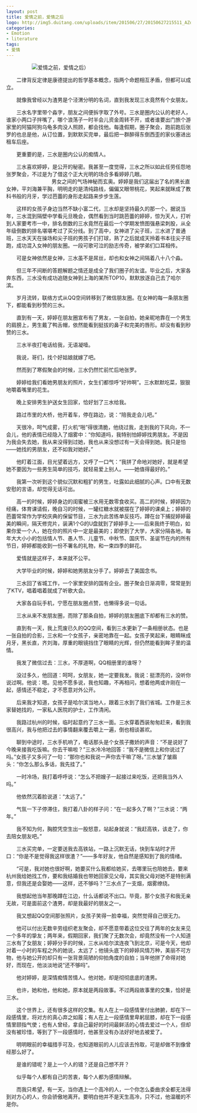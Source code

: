 ```yaml
---
layout: post
title: 爱情之前，爱情之后
logo: http://img5.duitang.com/uploads/item/201506/27/20150627215511_AZdy5.png
categories:
- Emotion
- literature
tags:
- 爱情
---
```




　　　　　![爱情之前，爱情之后）](http://cdn.duitang.com/uploads/item/201603/04/20160304110559_4F2Yd.jpeg)



　　二律背反定律是康德提出的哲学基本概念，指两个命题相互矛盾，但都可以成立。



　　就像我曾经以为渣男是个泾渭分明的名词，直到我发现三水竟然有个女朋友。







　　三水名字里带个淼字，朋友之间便拆字取了外号。三水是圈内公认的老好人，谁家小两口子拌嘴了，哪个浪荡子一时半会儿资金周转不开，或者谁要出门旅个游家里的阿猫阿狗乌龟多肉没人照顾，都会找他。每逢假期，圈子聚会，跑前跑后张罗的也总是他，从订位置，到默默买完单，最后把一群醉得东倒西歪的家伙塞进出租车后座。



　　更重要的是，三水是圈内公认的痴情人。


　　三水喜欢婷婷，是公开的秘密。我甚至一度觉得，三水之所以如此任劳任怨地张罗聚会，不过是为了借这个正大光明的场合多看婷婷几眼。
　　
　　
　　
　　男女之间的气场神秘而玄奥。婷婷是我们这届出了名的黑长直女神，平刘海兼平胸，明明走的是清纯路线，偏偏又眼带桃花，笑起来就眯成了教科书般的月牙，学过芭蕾的身形走起路来步步生莲。




　　这样的女孩子身边当然不缺小富二代，三水却是坚持最久的那一个。据说当年，三水混到隔壁中学看元旦晚会，偶然看到当时跳芭蕾的婷婷，惊为天人，打听到人家要考市一中，排名倒数的三水竟然在最后一个学期发愤图强悬梁刺股，从全年级倒数的排名堪堪考过了买分线。到了高中，女神进了尖子班，三水进了普通班，三水天天在操场和尖子班的男孩子们打球，熟了之后就成天拎着书本往尖子班跑，成功混入女神的朋友圈。一段可歌可泣的励志传奇，被学弟们口耳相传。




　　可是女神依然是女神，三水虽不是屌丝，却也和女神之间隔着八十八个淼。





　　但三年不间断的答题解题之情还是成全了我们圈子的友谊。毕业之后，大家各奔东西，三水没有成功追随女神到上海的某所TOP10，默默放逐自己去了哈尔滨。





　　岁月流转，联络方式从QQ空间转移到了微信朋友圈。在女神的每一条朋友圈下，都能看到秒赞的三水。





　　直到有一天，婷婷在朋友圈宣布有了男友，一张自拍，她亲昵地靠在一个男生的肩膀上，男生戴了鸭舌帽，依然能看到挺拔的鼻子和完美的唇形。却没有看到秒赞的三水。





　　三水半夜打电话给我，无语凝噎。






　　我说，哥们，找个好姑娘就嫁了吧。





　　然而到了寒假聚会的时候，三水仍然忙前忙后地张罗。





　　婷婷给我们看她男朋友的照片，女生们都惊呼“好帅啊”。三水默默吃菜，狠狠地嚼着嘴里的花生。




　　晚上安排男生护送女生回家，恰好划了三水给我。







　　路过市里的大桥，他开着车，停在路边，说：“陪我走会儿吧。”







　　天很冷，呵气成雾，打火机“啪”得很清脆，他绕过我，走到我的下风向，不一会儿，他的表情已经隐入了烟雾中：“你知道吗，我特别怕婷婷找男朋友。不是因为我会失去她，我从来没得到过她，我也从来没想过有一天会得到她。我只是怕——她找的男朋友，还不如我对她好。”




　　他盯着江面，目光望着远方，又呼了一口气：“我拼了命地对她好，就是希望她不要因为一些男生简单的技巧，就轻易爱上别人。——她值得最好的。”


　　我第一次听到这个貌似沉默和粗犷的男生，吐露如此细腻的心声。口中有无数安慰的言语，却觉得无话可出。


　　高一的时候，婷婷身边的闺蜜被三水用无数零食收买。高二的时候，婷婷因为经痛，体育课请假，晚自习的时候，一罐红糖水就被摆在了婷婷的课桌上；婷婷的芭蕾常常作为学校庆典的保留节目，三水为此苦练单反技巧，蹲在台下捕捉婷婷最美的瞬间，隔天修完片，装满1个G的U盘就到了婷婷手上——后来我终于明白，如果你爱一个人，她在你的照片中一定是最美的；即使到了大学，大家分隔各地，每年大大小小的包括情人节、愚人节、儿童节、中秋节、国庆节、圣诞节在内的所有节日，婷婷都能收到一份不署名的礼物，和一束四季的鲜花。


　　爱情就是这样子，本来就不公平。




　　大学毕业的时候，婷婷和她男朋友分手了。婷婷去了美国念书。




　　三水回了省城工作，一个家里安排的国有企业。圈子聚会日渐凋零，常常是到了KTV，唱着唱着就成了听歌大会。




　　大家各自玩手机，宁愿在朋友圈点赞，也懒得多说一句话。


　　三水从来不发朋友圈，而除了那条自拍，婷婷的朋友圈底下却都有三水的赞。



　　直到有一天，我上荒废已久的QQ空间，看到三水更新了一条相册状态。也是一张自拍的合影，三水和一个女孩子，亲密地靠在一起。女孩子笑起来，眼睛眯成月牙，黑长直，齐刘海，厚重的眼镜挡住了眼睛的光辉，但仍然能看到眸子里的温情。



　　我发了微信过去：三水，不厚道啊，QQ相册里的谁呀？


　　没过多久，他回道：呵呵，女朋友，她一定要我发。我说：挺漂亮的，没听你说过啊。他说：嗯。见他不愿多说，我也知趣，不再相问，想着他两或许刚在一起，感情还不稳定，才不愿意对外公开。



　　后来我才知道，女孩子是哈尔滨当地人，跟着三水到了我们省城。工作是三水家替她找的，一家私人医院的护士，工作清闲。






　　我路过杭州的时候，临时起意约了三水一面。三水穿着西装匆匆赶来，看到我很高兴，我与他把过去的事情翻来覆去嚼上一遍，倒也相谈甚欢。



　　聊到中途时，三水手机响了，电话那头是个女孩子撒娇的声音：“不是说好了今晚来接我吃饭嘛。你去干嘛啦？”三水冷冷地回答：“我不是微信上和你说过了吗。”女孩子又多问了一句：“那你也和我说一声你去干嘛了呀。”三水皱了皱眉头：“你怎么那么多话，我先挂了。”


　　一时冷场，我打着呼呼说：“怎么不把嫂子一起接过来吃饭，还把我当外人吗。”



　　他依然沉着脸说道：“太远了。”



　　气氛一下子停滞住，我打着八卦的样子问：“在一起多久了啊？”三水说：“两年。”




　　我不知为何，胸腔凭空生出一股怒意，站起身就说：“我赶高铁，该走了，你去陪女朋友吧。”



　　三水买完单，一定要送我去高铁站，一路上沉默无话，快到车站时才开口：“你是不是觉得我这样很渣？”——多年好友，他自然是感知到了我的情绪。




　　“可是，我对她也很好啊，她要买什么我都给她买，去哪里玩也陪她去，要来杭州我给她找工作，要和我结婚我也带她回家见父母，其实我父母对她不是特别满意，但我还是会娶她——这样，还不够吗？”三水点了一支烟，烟雾缭绕。



　　我想起他当年那晚蹲在江边，什么话都说不出口。毕竟，那个女孩子和我无亲无故，可是面前这个渣男，却是我最好的朋友之一。



　　我又想起QQ空间那张照片，女孩子笑得一脸幸福，突然觉得自己很无力。




　　他可以付出无数辛劳组织老友聚会，却不愿意带着这位交往了两年的女友来见一个多年的挚友；两年来，假期回家，我们聚了无数次会，却竟然没有一个人知道三水有了女朋友；婷婷分手的时候，三水从哈尔滨连夜飞到北京，可是今天，他却对着一小时的车程之外的她说，太远了；他镜头底下的婷婷风情万种，美丽不可方物，他与她公开的却只有一张背景简陋的仰拍角度的自拍；当年他拼了命得对她好，而现在，他淡淡地说“还不够吗”。





　　他对婷婷，是深情痴情苦情人。他对她，却是彻彻底底的渣男。




　　也许，她和他，他和她，原本就是两段故事。不过两段故事里的交集，恰好是三水。






　　这个世界上，还有很多这样的交集。有人在上一段感情里付出肺腑，却在下一段感情里，将对方的真心弃之如履；有人在上一段感情里卑躬屈膝，却在下一段感情里颐指气使；也有人曾经，拿自己最好的时间最鲜活的心情去爱过一个人，但却没有被珍惜，等到了下一段感情时，他甚至没有办法好好地去被爱了。





　　明明眼前的幸福措手可及，也知道眼前的人儿应该去怜取，可是却做不到像曾经那么好了。



　　是谁的错呢？是上一个人的错？还是自己想不开？



　　似乎每个人都有自己的苦衷，每个人都为感情辩解。




　　而我只希望，有一天，当你遇上一个高冷的人，一个你怎么委曲求全都无法得到对方心的人，你会骄傲地离开。要明白他并不是天生高冷，只不过，他温暖的不是你。

